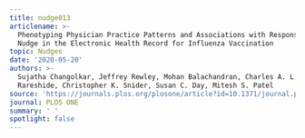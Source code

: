 ```yaml
---
title: nudge013
articlename: >-
  Phenotyping Physician Practice Patterns and Associations with Response to a
  Nudge in the Electronic Health Record for Influenza Vaccination
topic: Nudges
date: '2020-05-20'
authors: >-
  Sujatha Changolkar, Jeffrey Rewley, Mohan Balachandran, Charles A. L.
  Rareshide, Christopher K. Snider, Susan C. Day, Mitesh S. Patel
source: 'https://journals.plos.org/plosone/article?id=10.1371/journal.pone.0232895'
journal: PLOS ONE
summary: ' '
spotlight: false
---
```



